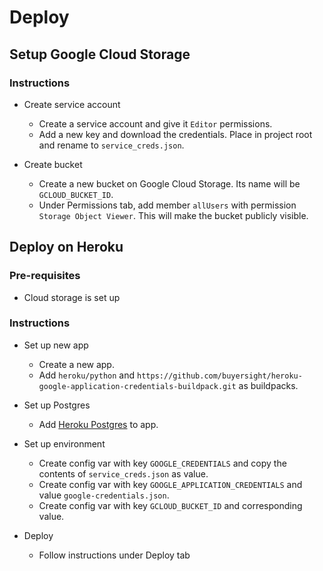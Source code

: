 # Deploy

## Setup Google Cloud Storage

### Instructions

- Create service account
  - Create a service account and give it `Editor` permissions.
  - Add a new key and download the credentials. Place in project root and rename to `service_creds.json`.

- Create bucket
  - Create a new bucket on Google Cloud Storage. Its name will be `GCLOUD_BUCKET_ID`.
  - Under Permissions tab, add member `allUsers` with permission `Storage Object Viewer`. This will make the bucket publicly visible.

## Deploy on Heroku

### Pre-requisites

  - Cloud storage is set up

### Instructions

  - Set up new app
    - Create a new app.
    - Add `heroku/python` and `https://github.com/buyersight/heroku-google-application-credentials-buildpack.git` as buildpacks.
  
  - Set up Postgres
    - Add [Heroku Postgres](https://www.heroku.com/postgres) to app.
  
  - Set up environment
    - Create config var with key `GOOGLE_CREDENTIALS` and copy the contents of `service_creds.json` as value.
    - Create config var with key `GOOGLE_APPLICATION_CREDENTIALS` and value `google-credentials.json`.
    - Create config var with key `GCLOUD_BUCKET_ID` and corresponding value.
  
  - Deploy
    - Follow instructions under Deploy tab
